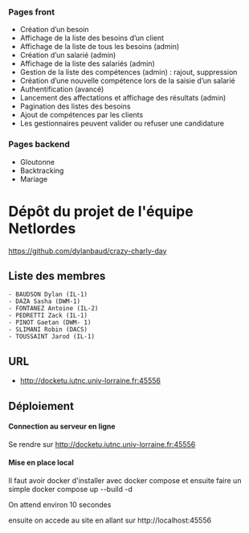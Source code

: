 ### Pages front
- Création d’un besoin
- Affichage de la liste des besoins d’un client
- Affichage de la liste de tous les besoins (admin)
- Création d’un salarié (admin)
- Affichage de la liste des salariés (admin)
- Gestion de la liste des compétences (admin) : rajout, suppression
- Création d’une nouvelle compétence lors de la saisie d’un salarié
- Authentification (avancé)
- Lancement des affectations et affichage des résultats (admin)
- Pagination des listes des besoins
- Ajout de compétences par les clients
- Les gestionnaires peuvent valider ou refuser une candidature

### Pages backend
- Gloutonne
- Backtracking
- Mariage

# Dépôt du projet de l'équipe Netlordes #

https://github.com/dylanbaud/crazy-charly-day

## Liste des membres ##

    - BAUDSON Dylan (IL-1)
    - DAZA Sasha (DWM-1)
    - FONTANEZ Antoine (IL-2)
    - PEDRETTI Zack (IL-1)
    - PINOT Gaetan (DWM- 1)
    - SLIMANI Robin (DACS)
    - TOUSSAINT Jarod (IL-1)

## URL ##

- http://docketu.iutnc.univ-lorraine.fr:45556

##  Déploiement ##

#### Connection au serveur en ligne

Se rendre sur http://docketu.iutnc.univ-lorraine.fr:45556

#### Mise en place local

Il faut avoir docker d'installer avec docker compose
et ensuite faire un simple docker compose up --build -d

On attend environ 10 secondes

ensuite on accede au site en allant sur http://localhost:45556
